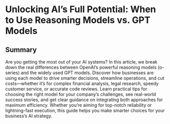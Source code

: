 # Unlocking AI’s Full Potential: When to Use Reasoning Models vs. GPT Models  
   
## Summary  
   
Are you getting the most out of your AI systems? In this article, we break down the real differences between OpenAI’s powerful reasoning models (o-series) and the widely used GPT models. Discover how businesses are using each model to drive smarter decisions, streamline operations, and cut costs—whether it’s for complex financial analysis, legal research, speedy customer service, or accurate code reviews. Learn practical tips for choosing the right model for your company’s challenges, see real-world success stories, and get clear guidance on integrating both approaches for maximum efficiency. Whether you’re aiming for top-notch reliability or lightning-fast execution, this guide helps you make smarter choices for your business’s AI strategy.